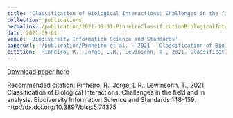 ```yaml
---
title: "Classification of Biological Interactions: Challenges in the field and in analysis"
collection: publications
permalink: /publication/2021-09-01-PinheiroClassificationBiologicalInteractions2021
date: 2021-09-01
venue: 'Biodiversity Information Science and Standards'
paperurl: '/publication/Pinheiro et al. - 2021 - Classification of Biological Interactions Challen.pdf'
citation: 'Pinheiro, R., Jorge, L.R., Lewinsohn, T., 2021. Classification of Biological Interactions: Challenges in the field and in analysis. Biodiversity Information Science and Standards 148–159. http://dx.doi.org/10.3897/biss.5.74375'
---
```


<a href='/publication/Pinheiro et al. - 2021 - Classification of Biological Interactions Challen.pdf'>Download paper here</a>

Recommended citation: Pinheiro, R., Jorge, L.R., Lewinsohn, T., 2021. Classification of Biological Interactions: Challenges in the field and in analysis. Biodiversity Information Science and Standards 148–159. http://dx.doi.org/10.3897/biss.5.74375